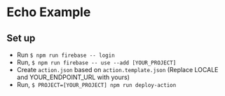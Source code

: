 # Echo Example
## Set up
- Run `$ npm run firebase -- login`
- Run, `$ npm run firebase -- use --add [YOUR_PROJECT]`
- Create `action.json` based on `action.template.json` (Replace LOCALE and YOUR_ENDPOINT_URL with yours)
- Run, `$ PROJECT=[YOUR_PROJECT] npm run deploy-action`
